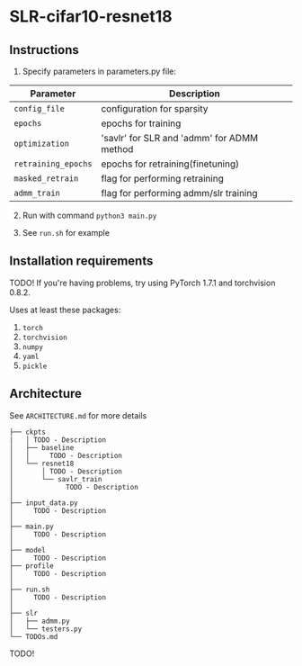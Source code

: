 # SLR-cifar10-resnet18

## Instructions

1. Specify parameters in parameters.py file:

| Parameter             | Description
| --------------------- | --------------------------------------------- |
| `config_file`         | configuration for sparsity                    |
| `epochs`              | epochs for training                           |
| `optimization`        | 'savlr' for SLR and 'admm' for ADMM method    |
| `retraining_epochs`   | epochs for retraining(finetuning)             |
| `masked_retrain`      | flag for performing retraining                |
| `admm_train`          | flag for performing admm/slr training         |


2. Run with command `python3 main.py`

3. See `run.sh` for example

## Installation requirements

TODO! If you're having problems, try using PyTorch 1.7.1 and torchvision 0.8.2.

Uses at least these packages:

1. `torch`
2. `torchvision`
3. `numpy`
4. `yaml`
5. `pickle`


## Architecture

See `ARCHITECTURE.md` for more details

```
├── ckpts
|   │ TODO - Description
│   ├── baseline
│   │     TODO - Description  
│   └── resnet18
│       │ TODO - Description
│       └── savlr_train
│             TODO - Description
│
├── input_data.py
│     TODO - Description
│ 
├── main.py
│     TODO - Description
│
├── model
│     TODO - Description
├── profile
│     TODO - Description
│
├── run.sh
│     TODO - Description
│
├── slr
│   ├── admm.py
│   └── testers.py
└── TODOs.md
```

TODO!
